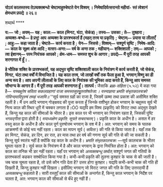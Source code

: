 **योऽयं कालस्तस्य तेऽव्यक्तबन्धो** **चेष्टामाहुश्चेष्टते येन विश्वम् ।** **निमेषादिर्वत्सरान्तो महीयां-** **स्तं त्वेशानं क्षेमधाम प्रपद्ये ॥ २६॥** 

शब्दार्थ **** 

**य:—** **जो** **; अयम्—** **यह** **; काल:—** **काल (मिनट, घंटा, सेकंड)** **; तस्य—** **उसका** **; ते—** **तुश्हारा** **; अव्यक्त-बन्धो—** **हे प्रभु! आप** **अव्यक्त के प्रारश्भकर्ता हैं (महत् तत्त्व या प्रकृति)** **; चेष्टाम्—** **प्रयास या लीलाएँ** **; आहु:—** **कहा जाता है** **; चेष्टते—** **कार्य करता है** **;** **येन—** **जिससे** **; विश्वम्—** **सश्पूर्ण सृष्टि** **; निमेष-आदि:—** **काल के सूक्ष्म अंश आदि** **; वत्सर-अन्त:—** **वर्ष के अन्त तक** **; महीयान्—** **शक्तिशाली** **; तम्—** **आपको** **; त्वा ईशानम्—** **परम नियंत्रक आपको** **; क्षेम-धाम—** **समस्त शुभ के आगार** **; प्रपद्ये—** **मैं पूरी तरह** **आपकी शरणागत में हूँ।** **.** 

**हे भौतिक शक्ति के प्रारश्भकर्ता, यह अद्भुत सृष्टि शक्तिशाली काल के नियंत्रण में कार्य** **करती है, जो सेकंड, मिनट, घंटा तथा वर्षों में विभाजित है। यह काल तत्त्व, जो लाखों वर्षों** **तक फैला हुआ है, भगवान् विष्णु का ही अन्य रूप है। आप अपनी लीलाओं के लिए काल के** **नियंत्रक की भूमिका अदा करते हैं, किन्तु आप समस्त सौभाग्य के आगार हैं। मैं पूरी तरह** **आपकी शरणागत हूँ।** **तात्पर्य :** जैसाकि *ब्रह्म-संहिता* (५.५२) में कहा गया है— *यच्चक्षुरेष सविता सकलग्रहाणां* *राजा समस्तसुरमूॢतरशेषतेजा:।* *यस्याज्ञया भ्रमति संभृतकालचक्रो* *गोविन्दमादिपुरुषं तमहं भजामि॥* ''सूर्य समस्त ग्रहों का राजा है, जिसमें ऊष्मा तथा प्रकाश की असीमित शक्ति रहती है। मैं उन आदि भगवान् गोङ्क्षवद की पूजा करता हूँ जिनके वशीभूत होकर भगवान् के चक्षुरूप सूर्य भी नित्य काल की स्थिर धुरी में चक्कर लगाता है।ÓÓ यद्यपि हम विश्व (प्रकृति) को विराट तथा अद्भुत देखते हैं, किन्तु यह काल की सीमाओं के भीतर है। इस काल पर भी भगवान् का नियंत्रण रहता है, जिसकी पुष्टि *भगवद्गीता* द्वारा होती है ( *मयाध्यक्षेण प्रकृति: सूयते सचराचरम्* )। प्रकृति काल के अधीन है। असल में हर वस्तु काल के अधीन है और काल पूर्ण पुरुषोत्तम भगवान् के वश में है। अत: भगवान् को समय के घातक आक्रमणों से कोई भय नहीं रहता। काल का मापन सूर्य ( *सविता* ) की गति से किया जाता है। यहाँ तक कि हर मिनट, सेकंड, हर दिन, हर रात, हर मास तथा हर वर्ष की गणना सूर्य की गति से की जा सकती है। किन्तु सूर्य स्वतंत्र नहीं है क्योंकि वह काल के अधीन है। *भ्रमति* *संभृतकालचक्र:* —सूर्य कालचक्र के भीतर घूमता रहता है। सूर्य काल के नियंत्रण में है और काल भगवान् के द्वारा नियंत्रित होता है। अत: भगवान् को काल का तनिक भी डर नहीं रहता। यहाँ पर भगवान् को *अव्यक्तबन्धु* अर्थात् सश्पूर्ण जगत की गतियों के प्रारश्भकर्ता कहकर सश्बोधित किया गया है। कभी-कभी प्रकृति की तुलना कुश्हार के चाक से की जाती है। जब चाक घूमता रहता है, तो उसे कौन गति देता है? उत्तर होगा कुश्हार। यद्यपि कभी-कभी चाक की गति ही दिखती है, किन्तु कुश्हार नहीं दिखता। इसीलिए भगवान् जो विराट जगत की गति के लिए उत्तरदायी हैं *अव्यक्तबन्धु* कहलाते हैं। सारी वस्तुएँ काल की सीमाओं के अन्तर्गत हैं, किन्तु काल भगवान् के निर्देश पर चलता है, अत: भगवान् काल की सीमाओं से बँधे हुए नहीं हैं।  